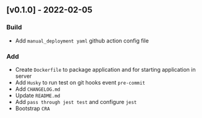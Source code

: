 ## [v0.1.0] - 2022-02-05

### Build

- Add `manual_deployment yaml` github action config file

### Add

- Create `Dockerfile` to package application and for starting application in server
- Add `Husky` to run test on git hooks event `pre-commit`
- Add `CHANGELOG.md`
- Update `README.md`
- Add `pass through jest test` and configure `jest`
- Bootstrap `CRA`
